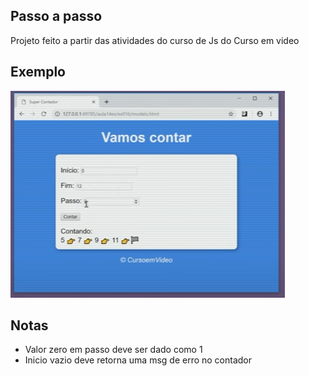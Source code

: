 ## Passo a passo 
Projeto feito a partir das atividades do curso de Js do Curso em video

## Exemplo

![](src/exemplo/exemplo.PNG)

## Notas 

- Valor zero em passo deve ser dado como 1 
- Inicio vazio deve retorna uma msg de erro no contador